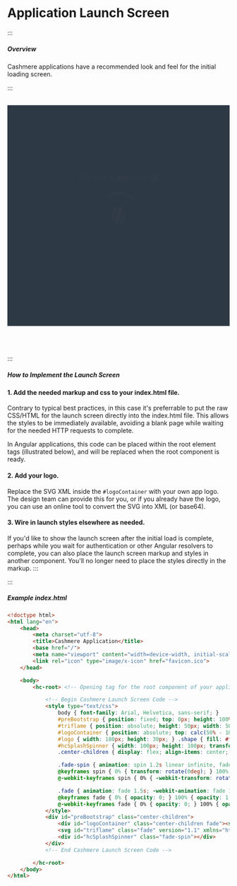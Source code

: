 # Application Launch Screen

:::

##### Overview

Cashmere applications have a recommended look and feel for the initial loading screen.

:::

<br>
<style type="text/css">
    #preBootstrap { position: relative; height: 500px; width: 100%; background-color: #2E3946; }
    #triflame { position: absolute; height: 50px; width: 50px; top: calc(50% - 25px); left: calc(50% - 25px); }
    #logoContainer { position: absolute; top: calc(50% - 100px); left: 0; width: 100%; }
    #logo { width: 180px; height: 30px; } .shape { fill: #fff;}
    #hcSplashSpinner { width: 100px; height: 100px; transform-origin: center center; border: 3px solid rgba(0, 0, 0, 0.2); border-radius: 50%; border-top: 3px solid #fff; }
    .center-children { display: flex; align-items: center; justify-content: center; }
    .fade-spin { animation: spin 1.2s linear infinite, fade 1.5s; -webkit-animation: spin 1.2s linear infinite, fade 1.5s; }
    @keyframes spin { 0% { transform: rotate(0deg); } 100% { transform: rotate(360deg); } }
    @-webkit-keyframes spin { 0% { -webkit-transform: rotate(0deg); } 100% { -webkit-transform: rotate(360deg); } }
    .fade { animation: fade 1.5s; -webkit-animation: fade 1.5s; }
    @keyframes fade { 0% { opacity: 0; } 100% { opacity: 1; } }
    @-webkit-keyframes fade { 0% { opacity: 0; } 100% { opacity: 1; } }
</style>
<div id="preBootstrap" class="center-children">
    <div id="logoContainer" class="center-children fade"><svg id="logo" data-name="Fabric.Cashmere" xmlns="http://www.w3.org/2000/svg" viewBox="0 0 747.7 110.52"><defs></defs><title>Artboard 1</title><g id="J0wmsm"><path class="shape" d="M8.28,85V30.36c0-14.82,11.13-15.48,23-15.48,4.44,0,11.49.09,17.19.42v6H31c-12.87,0-15,2.31-15,13.38V46.22H47v6.27H16V85Z"/><path class="shape" d="M58,32.67a120.91,120.91,0,0,1,19.86-1.86c11.37,0,20.37,2.91,20.37,16.22V72.26c0,3.12-.12,6.18-.3,9.12-6.3,3.12-13.8,4.29-22.32,4.29-14.31,0-20.82-4.38-20.82-16,0-9.27,3.9-15.12,13.44-16.56,6.51-1,14.67-1.29,22.83-1.56V49.22c0-8.72-3-12.32-14.55-12.32a127.8,127.8,0,0,0-17.85,1.52ZM76.38,79.73a40.44,40.44,0,0,0,14.46-2.4c.15-2.55.21-5.88.21-8.4V57.05c-6.12.12-14.67.3-20.28,1.44-6.09,1.23-8.76,3.66-8.76,11C62,77.75,66.33,79.73,76.38,79.73Z"/><path class="shape" d="M113.83,10.89h7.26V32.82a58.6,58.6,0,0,1,14.76-2c16,0,22.41,7,22.41,27.41,0,20.82-7.11,27.45-24.09,27.45-6.72,0-14.19-1.2-20.07-4.29-.18-2.94-.27-6-.27-9.12Zm7.26,58c0,2.52.06,5.85.21,8.4a33.62,33.62,0,0,0,12.87,2.4c13.29,0,16.77-7.08,16.77-21.42,0-15-2.58-21.39-17.43-21.39a42,42,0,0,0-12.42,2.11Z"/><path class="shape" d="M171.49,85V44.21c0-3.12.09-6.17.3-9.11,5.88-3.09,13.32-4.29,20-4.29a43.63,43.63,0,0,1,5,.24l-.6,6.18a39,39,0,0,0-4.38-.21A33.74,33.74,0,0,0,179,39.44c-.15,2.52-.21,5.88-.21,8.4V85Z"/><path class="shape" d="M207,15.51c0-3.93,1-5.34,4.38-5.34s4.41,1.41,4.41,5.34-.93,5.28-4.41,5.28S207,19.44,207,15.51Zm.75,16H215V85h-7.29Z"/><path class="shape" d="M263.81,84.11a65.61,65.61,0,0,1-14,1.56c-18,0-21.33-12.66-21.33-28,0-17.48,4-26.84,23.25-26.84a45.39,45.39,0,0,1,12,1.53l-.6,5.58a56.61,56.61,0,0,0-8.91-.9c-16.71,0-18.33,5.84-18.33,20.63,0,13.89,1.23,21.72,18.24,21.72a49.57,49.57,0,0,0,9-1.14Z"/><path class="shape" d="M275.33,80.39c0-3.93,1-5.34,4.38-5.34s4.41,1.41,4.41,5.34-.93,5.28-4.41,5.28S275.33,84.32,275.33,80.39Z"/><path class="shape" d="M341.66,25.53a88.12,88.12,0,0,0-13.74-1.14C309.14,24.39,309,35.25,309,50s.15,25.62,18.93,25.62a88.12,88.12,0,0,0,13.74-1.14l1.08,9.27a75.5,75.5,0,0,1-17.55,1.92c-23,0-28.68-10.86-28.68-35.67s5.7-35.66,28.68-35.66a75.5,75.5,0,0,1,17.55,1.92Z"/><path class="shape" d="M352,69c0-9.33,4.05-15.18,14.37-16.74a176.19,176.19,0,0,1,18.93-1.41c0-7.41-3.24-11.12-11.37-11.12a153,153,0,0,0-18.57,1.34l-.93-8.33A123.35,123.35,0,0,1,375,30.81c11.76,0,21.45,3.21,21.45,16.82V71.18c0,3.51-.15,6.57-.45,9.81-6,3.36-13.92,4.68-23.88,4.68C357.63,85.67,352,80,352,69Zm33.3-10.71c-4.71.18-10.17.27-14.52,1.29-5.55,1.29-7.53,3-7.53,9.24,0,6.69,3.72,8.31,10.56,8.31,3.48,0,7.8-.27,11.16-1.83a68.48,68.48,0,0,0,.33-7.17Z"/><path class="shape" d="M435.12,70.34c0-6.12-5.49-6.63-10.47-8.16-8.58-2.61-16.73-4.8-16.73-16.29,0-11.72,8.24-15.08,18.83-15.08a79.25,79.25,0,0,1,19,2.07l-1.08,8.37a71.37,71.37,0,0,0-13.35-1.44c-4.32,0-12,0-12,5.45,0,5.61,6.48,6.6,10.92,8.1,9.12,3.09,16.5,4.8,16.5,16.56,0,12.33-9.12,15.75-20.82,15.75a82.86,82.86,0,0,1-18.45-2.1L408.51,75a90.34,90.34,0,0,0,14.22,1.47C427,76.49,435.12,76.64,435.12,70.34Z"/><path class="shape" d="M504.1,85H492.7V52c0-8.52-1.56-12.12-12.57-12.12A25.85,25.85,0,0,0,470.05,42V85h-11.4V10.89h11.4V32.82a43.71,43.71,0,0,1,13.2-2c18.87,0,20.85,8.79,20.85,19.88Z"/><path class="shape" d="M559.39,85H548v-33c0-8-1.92-12.09-10.56-12.09a20.54,20.54,0,0,0-8.19,1.77,68.48,68.48,0,0,0-.33,7.17V85H517.54V45.29c0-3.51.15-6.56.45-9.8,5.67-2.79,13.92-4.68,22.23-4.68,6.15,0,10.38,1.26,13.26,3.36a47.45,47.45,0,0,1,17.22-3.36c16.71,0,19.17,9.09,19.17,19.88V85h-11.4v-33c0-8-1.92-12.09-10.56-12.09a21.4,21.4,0,0,0-9.39,2.34,35.06,35.06,0,0,1,.87,8.52Z"/><path class="shape" d="M613.73,63.92c.6,10.29,6,12.69,14.25,12.69a152.2,152.2,0,0,0,19.17-1.38l1,8.49a134.31,134.31,0,0,1-23.07,2c-17.91,0-22.62-11.61-22.62-27.45,0-19.37,6-27.41,23.79-27.41,19.23,0,23.34,10.13,23.34,26.06,0,1.29,0,2.61-.15,4-6.12,1.08-18.87,2.34-26.25,2.67Zm10.44-8.28c3.93-.18,10.11-.69,13.8-1.2a23.06,23.06,0,0,0,.12-2.49c0-8.13-3-12.57-11.88-12.57-11.25,0-12.78,7.11-12.78,16.77Z"/><path class="shape" d="M673.23,85H661.86V45.29c0-3.51.15-6.56.45-9.8,6-3.36,14-4.68,21-4.68,1.77,0,3.42.06,5,.21l-.9,9.05a33.28,33.28,0,0,0-4.08-.21c-3.42,0-7.44.6-9.75,1.81a68.16,68.16,0,0,0-.33,7.16Z"/><path class="shape" d="M706.74,63.92c.6,10.29,6,12.69,14.25,12.69a152.2,152.2,0,0,0,19.17-1.38l1,8.49a134.31,134.31,0,0,1-23.07,2c-17.91,0-22.62-11.61-22.62-27.45,0-19.37,6-27.41,23.79-27.41,19.23,0,23.34,10.13,23.34,26.06,0,1.29,0,2.61-.15,4-6.12,1.08-18.87,2.34-26.25,2.67Zm10.44-8.28c3.93-.18,10.11-.69,13.8-1.2A23.06,23.06,0,0,0,731.1,52c0-8.13-3-12.57-11.88-12.57-11.25,0-12.78,7.11-12.78,16.77Z"/></g></svg></div>
    <svg id="triflame" class="fade" version="1.1" xmlns="http://www.w3.org/2000/svg" x="0px" y="0px" viewBox="0 0 11.1 18.5" style="enable-background:new 0 0 11.1 18.5;" xml:space="preserve"><style type="text/css"> .st0{fill:#FFFFFF;} </style> <path class="st0" d="M5.7,18.3c-0.6-0.3-1.1-0.7-1.5-1.2c-0.4-0.5-0.8-1.1-1-1.8c-0.2-0.7-0.4-1.4-0.4-2.2c0-4.6,3.8-7,3.4-11.6 c0-0.3,0-0.5-0.1-0.8C5.9,0.5,5.8,0.3,5.7,0.2c0.6,0.3,1.1,0.7,1.5,1.2c0.4,0.5,0.8,1.1,1,1.8c0.2,0.7,0.4,1.4,0.4,2.2 c0,3.9-3.6,6.8-3.6,11c0,0.4,0.1,0.8,0.2,1.1C5.3,17.8,5.4,18.1,5.7,18.3"/> <path class="st0" d="M9.1,18.1c-0.4-0.2-0.7-0.5-1-0.8c-0.3-0.3-0.5-0.7-0.7-1.2c-0.2-0.4-0.2-0.9-0.2-1.5c0-3.1,2.8-4.8,2.4-8.7 c0.5,0.5,1,1.4,1.3,2C10.9,8.3,11,8.8,11,9.3c0,2.6-2.4,4.6-2.4,7.4c0,0.3,0,0.5,0.1,0.7C8.8,17.7,8.9,17.9,9.1,18.1"/> <path class="st0" d="M2,12.9c-0.4-0.2-0.7-0.5-1-0.8c-0.3-0.3-0.5-0.7-0.7-1.2C0.2,10.4,0.1,10,0.1,9.4c0-3.1,2.8-4.8,2.4-8.7 c0.5,0.5,1,1.4,1.3,2C3.9,3.2,4,3.6,4,4.2c0,2.6-2.4,4.6-2.4,7.4c0,0.3,0,0.5,0.1,0.7C1.8,12.5,1.9,12.7,2,12.9"/> </svg>
    <div id="hcSplashSpinner" class="fade-spin"></div>
</div>

<br>
<br>
<br>

:::
##### How to Implement the Launch Screen

#### 1. Add the needed markup and css to your index.html file.
Contrary to typical best practices, in this case it's preferrable to put the raw CSS/HTML for the launch screen directly into the index.html file. This allows the styles to be immediately available, avoiding a blank page while waiting for the needed HTTP requests to complete.

In Angular applications, this code can be placed within the root element tags (illustrated below), and will be replaced when the root component is ready.

#### 2. Add your logo.
Replace the SVG XML inside the `#logoContainer` with your own app logo. The design team can provide this for you, or if you already have the logo, you can use an online tool to convert the SVG into XML (or base64).

#### 3. Wire in launch styles elsewhere as needed.
If you'd like to show the launch screen after the initial load is complete, perhaps while you wait for authentication or other Angular resolvers to complete, you can also place the launch screen markup and styles in another component. You'll no longer need to place the styles directly in the markup.
:::


:::

##### Example index.html

```html
<!doctype html>
<html lang="en">
    <head>
        <meta charset="utf-8">
        <title>Cashmere Application</title>
        <base href="/">
        <meta name="viewport" content="width=device-width, initial-scale=1">
        <link rel="icon" type="image/x-icon" href="favicon.ico">
    </head>

    <body>
        <hc-root> <!-- Opening tag for the root component of your application (if an angular app) -->

            <!-- Begin Cashmere Launch Screen Code -->
            <style type="text/css">
                body { font-family: Arial, Helvetica, sans-serif; }
                #preBootstrap { position: fixed; top: 0px; height: 100%; width: 100%; background-color: #2E3946; z-index: 999999; }
                #triflame { position: absolute; height: 50px; width: 50px; top: calc(50% - 25px); left: calc(50% - 25px); }
                #logoContainer { position: absolute; top: calc(50% - 100px); left: 0; width: 100%; }
                #logo { width: 180px; height: 30px; } .shape { fill: #fff;}
                #hcSplashSpinner { width: 100px; height: 100px; transform-origin: center center; border: 3px solid rgba(0, 0, 0, 0.2); border-radius: 50%; border-top: 3px solid #fff; }
                .center-children { display: flex; align-items: center; justify-content: center; }

                .fade-spin { animation: spin 1.2s linear infinite, fade 1.5s; -webkit-animation: spin 1.2s linear infinite, fade 1.5s; }
                @keyframes spin { 0% { transform: rotate(0deg); } 100% { transform: rotate(360deg); } }
                @-webkit-keyframes spin { 0% { -webkit-transform: rotate(0deg); } 100% { -webkit-transform: rotate(360deg); } }

                .fade { animation: fade 1.5s; -webkit-animation: fade 1.5s; }
                @keyframes fade { 0% { opacity: 0; } 100% { opacity: 1; } }
                @-webkit-keyframes fade { 0% { opacity: 0; } 100% { opacity: 1; } }
            </style>
            <div id="preBootstrap" class="center-children">
                <div id="logoContainer" class="center-children fade"><svg id="logo" data-name="AppLogo" xmlns="http://www.w3.org/2000/svg" viewBox="0 0 747.7 110.52"><!-- your logo SVG code --></svg></div>
                <svg id="triflame" class="fade" version="1.1" xmlns="http://www.w3.org/2000/svg" x="0px" y="0px" viewBox="0 0 11.1 18.5" style="enable-background:new 0 0 11.1 18.5;" xml:space="preserve"><style type="text/css"> .st0{fill:#FFFFFF;} </style> <path class="st0" d="M5.7,18.3c-0.6-0.3-1.1-0.7-1.5-1.2c-0.4-0.5-0.8-1.1-1-1.8c-0.2-0.7-0.4-1.4-0.4-2.2c0-4.6,3.8-7,3.4-11.6 c0-0.3,0-0.5-0.1-0.8C5.9,0.5,5.8,0.3,5.7,0.2c0.6,0.3,1.1,0.7,1.5,1.2c0.4,0.5,0.8,1.1,1,1.8c0.2,0.7,0.4,1.4,0.4,2.2 c0,3.9-3.6,6.8-3.6,11c0,0.4,0.1,0.8,0.2,1.1C5.3,17.8,5.4,18.1,5.7,18.3"/> <path class="st0" d="M9.1,18.1c-0.4-0.2-0.7-0.5-1-0.8c-0.3-0.3-0.5-0.7-0.7-1.2c-0.2-0.4-0.2-0.9-0.2-1.5c0-3.1,2.8-4.8,2.4-8.7 c0.5,0.5,1,1.4,1.3,2C10.9,8.3,11,8.8,11,9.3c0,2.6-2.4,4.6-2.4,7.4c0,0.3,0,0.5,0.1,0.7C8.8,17.7,8.9,17.9,9.1,18.1"/> <path class="st0" d="M2,12.9c-0.4-0.2-0.7-0.5-1-0.8c-0.3-0.3-0.5-0.7-0.7-1.2C0.2,10.4,0.1,10,0.1,9.4c0-3.1,2.8-4.8,2.4-8.7 c0.5,0.5,1,1.4,1.3,2C3.9,3.2,4,3.6,4,4.2c0,2.6-2.4,4.6-2.4,7.4c0,0.3,0,0.5,0.1,0.7C1.8,12.5,1.9,12.7,2,12.9"/> </svg>
                <div id="hcSplashSpinner" class="fade-spin"></div>
            </div>
            <!-- End Cashmere Launch Screen Code -->

        </hc-root>
    </body>
</html>
```
